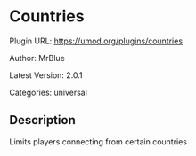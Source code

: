 # Countries

Plugin URL: https://umod.org/plugins/countries

Author: MrBlue

Latest Version: 2.0.1

Categories: universal

## Description

Limits players connecting from certain countries
